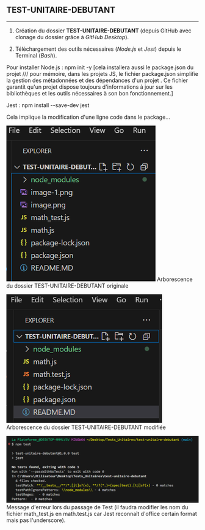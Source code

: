 ## TEST-UNITAIRE-DEBUTANT
___
1) Création du dossier <b>TEST-UNITAIRE-DEBUTANT </b>(depuis GitHub avec clonage du dossier grâce à _GitHub Desktop_).

2) Téléchargement des outils nécessaires (_Node.js_ et _Jest_) depuis le Terminal (_Bash_).

Pour installer Node.js : npm init -y  [cela installera aussi le package.json du projet /// pour mémoire, dans les projets JS, le fichier package.json simplifie la gestion des métadonnées et des dépendances d'un projet . Ce fichier garantit qu'un projet dispose toujours d'informations à jour sur les bibliothèques et les outils nécessaires à son bon fonctionnement.]

Jest : npm install --save-dev jest

Cela implique la modification d'une ligne code dans le package...

![alt text](Pictures/arborescence1.png) Arborescence du dossier TEST-UNITAIRE-DEBUTANT originale

![alt text](Pictures/arborescence2.png) Arborescence du dossier TEST-UNITAIRE-DEBUTANT modifiée


![alt text](Pictures/message_erreur1.png) Message d'erreur lors du passage de Test (il faudra modifier les nom du fichier math_test.js en math.test.js car Jest reconnaît d'office certain format mais pas l'underscore).
